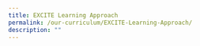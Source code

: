 ```yaml
---
title: EXCITE Learning Approach
permalink: /our-curriculum/EXCITE-Learning-Approach/
description: ""
---
```

